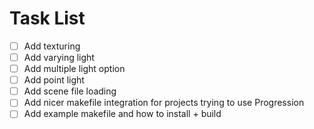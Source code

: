 # Task List
- [ ] Add texturing
- [ ] Add varying light
- [ ] Add multiple light option
- [ ] Add point light
- [ ] Add scene file loading
- [ ] Add nicer makefile integration for projects trying to use Progression
- [ ] Add example makefile and how to install + build
